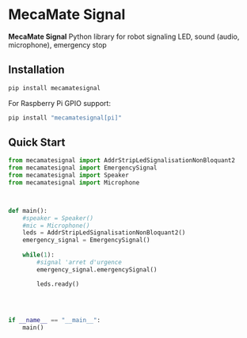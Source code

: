 # MecaMate Signal

**MecaMate Signal** Python library for robot signaling LED, sound (audio, microphone), emergency stop

## Installation

```bash
pip install mecamatesignal
```

For Raspberry Pi GPIO support:
```bash
pip install "mecamatesignal[pi]"
```

## Quick Start

```python
from mecamatesignal import AddrStripLedSignalisationNonBloquant2
from mecamatesignal import EmergencySignal
from mecamatesignal import Speaker
from mecamatesignal import Microphone



def main():
    #speaker = Speaker()
    #mic = Microphone()
    leds = AddrStripLedSignalisationNonBloquant2()
    emergency_signal = EmergencySignal()
    
    while(1):
        #signal 'arret d'urgence
        emergency_signal.emergencySignal()

        leds.ready()

    
    
    
if __name__ == "__main__":
    main()
```

